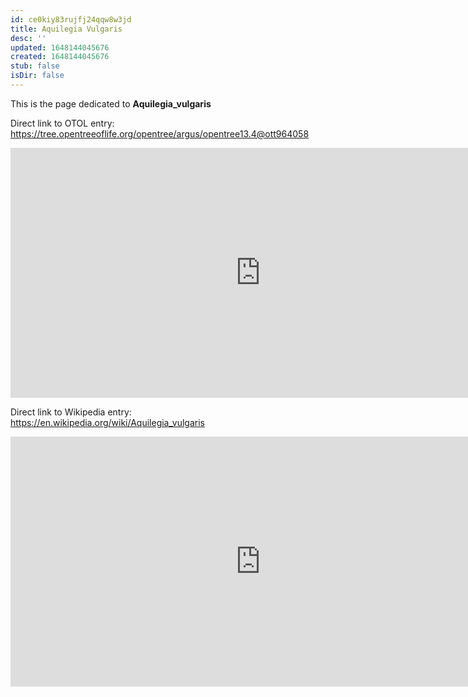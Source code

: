 ```yaml
---
id: ce0kiy83rujfj24qqw8w3jd
title: Aquilegia Vulgaris
desc: ''
updated: 1648144045676
created: 1648144045676
stub: false
isDir: false
---
```

This is the page dedicated to **Aquilegia_vulgaris**


Direct link to OTOL entry: https://tree.opentreeoflife.org/opentree/argus/opentree13.4@ott964058



<html>
    <body>
    <iframe src="https://tree.opentreeoflife.org/opentree/argus/opentree13.4@ott964058"
    width="800" height="400" frameborder="0" allowfullscreen> </iframe>
    </body>
</html>
    


Direct link to Wikipedia entry: https://en.wikipedia.org/wiki/Aquilegia_vulgaris



<html>
    <body>
    <iframe src="https://en.wikipedia.org/wiki/Aquilegia_vulgaris"
    width="800" height="400" frameborder="0" allowfullscreen> </iframe>
    </body>
</html>
    
